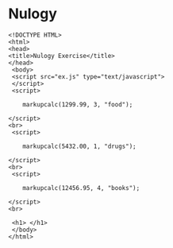 # Nulogy
	<!DOCTYPE HTML> 
	<html> 
	<head> 
	<title>Nulogy Exercise</title> 
	</head> 
	 <body> 
	 <script src="ex.js" type="text/javascript">
	 </script>
	 <script>
	 		
		markupcalc(1299.99, 3, "food");
		
	</script>
	<br>
	 <script>
		
		markupcalc(5432.00, 1, "drugs");
		
	</script>
	<br>
	 <script>
		
		markupcalc(12456.95, 4, "books");
		
	</script>
	<br>

	 <h1> </h1> 
	 </body> 
	</html> 
